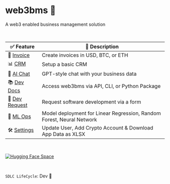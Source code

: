 # web3bms 💾
A web3 enabled business management solution

<br>

| ✅ Feature              | 📃 Description                                     |
|-------------------|-------------------------------------------------|
| 📑 <a href="https://web3bms.streamlit.app/?page=invoice" target="_self">Invoice</a>           | Create invoices in USD, BTC, or ETH            |
| 📊 <a href="https://web3bms.streamlit.app/?page=crm" target="_self">CRM</a>              | Setup a basic CRM                               |
| 💬 <a href="https://web3bms.streamlit.app/?page=ai_chat" target="_self">AI Chat</a>            | GPT-style chat with your business data         |
| 📚 <a href="https://web3bms.streamlit.app/?page=developer_docs" target="_self">Dev Docs</a>     | Access web3bms via API, CLI, or Python Package  |
| 🚀 <a href="https://web3bms.streamlit.app/?page=developer_request" target="_self">Dev Request</a>       | Request software development via a form        |
| 👾 <a href="https://web3bms.streamlit.app/?page=ml_ops" target="_self">ML Ops</a>    | Model deployment for Linear Regression, Random Forest, Neural Network |
| 🛠️ <a href="https://web3bms.streamlit.app/?page=account_settings" target="_self">Settings</a>     | Update User, Add Crypto Account & Download App Data as XLSX |

<br>

[![Hugging Face Space](https://huggingface.co/datasets/huggingface/badges/raw/main/deploy-on-spaces-xl.svg)](https://mattmajestic-web3bms.hf.space/)

<br>

`SDLC LifeCycle`: Dev 🚝 